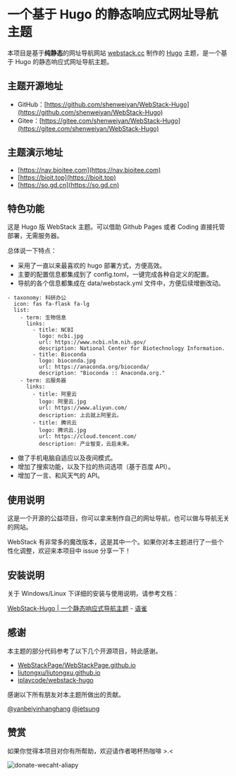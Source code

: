 # 一个基于 Hugo 的静态响应式网址导航主题 

本项目是基于**纯静态**的网址导航网站 [webstack.cc](https://github.com/WebStackPage/WebStackPage.github.io) 制作的 [Hugo](https://gohugo.io/) 主题，是一个基于 Hugo 的静态响应式网址导航主题。<br/>

## 主题开源地址

- GitHub：[https://github.com/shenweiyan/WebStack-Hugo](https://github.com/shenweiyan/WebStack-Hugo)
- Gitee：[https://gitee.com/shenweiyan/WebStack-Hugo](https://gitee.com/shenweiyan/WebStack-Hugo)

## 主题演示地址

- [https://nav.bioitee.com](https://nav.bioitee.com)
- [https://bioit.top](https://bioit.top)
- [https://so.gd.cn](https://so.gd.cn)


## 特色功能

这是 Hugo 版 WebStack 主题。可以借助 Github Pages 或者 Coding 直接托管部署，无需服务器。

总体说一下特点：

- 采用了一直以来最喜欢的 hugo 部署方式，方便高效。
- 主要的配置信息都集成到了 config.toml，一键完成各种自定义的配置。
- 导航的各个信息都集成在 data/webstack.yml 文件中，方便后续增删改动。
```
- taxonomy: 科研办公
  icon: fas fa-flask fa-lg
  list:
    - term: 生物信息
      links:
        - title: NCBI
          logo: ncbi.jpg
          url: https://www.ncbi.nlm.nih.gov/
          description: National Center for Biotechnology Information.
        - title: Bioconda
          logo: bioconda.jpg
          url: https://anaconda.org/bioconda/
          description: "Bioconda :: Anaconda.org."
    - term: 云服务器
      links:
        - title: 阿里云
          logo: 阿里云.jpg
          url: https://www.aliyun.com/
          description: 上云就上阿里云。
        - title: 腾讯云
          logo: 腾讯云.jpg
          url: https://cloud.tencent.com/
          description: 产业智变，云启未来。
```
- 做了手机电脑自适应以及夜间模式。
- 增加了搜索功能，以及下拉的热词选项（基于百度 API）。
- 增加了一言、和风天气的 API。

## 使用说明

这是一个开源的公益项目，你可以拿来制作自己的网址导航，也可以做与导航无关的网站。

WebStack 有非常多的魔改版本，这是其中一个。如果你对本主题进行了一些个性化调整，欢迎来本项目中 issue 分享一下！


## 安装说明

关于 Windows/Linux 下详细的安装与使用说明，请参考文档：

[WebStack-Hugo | 一个静态响应式导航主题](https://www.yuque.com/shenweiyan/cookbook/webstack-hugo) - [语雀](https://www.yuque.com/shenweiyan)


## 感谢

本主题的部分代码参考了以下几个开源项目，特此感谢。

- [WebStackPage/WebStackPage.github.io](https://github.com/WebStackPage/WebStackPage.github.io)
- [liutongxu/liutongxu.github.io](https://github.com/liutongxu/liutongxu.github.io)
- [iplaycode/webstack-hugo](https://github.com/iplaycode/webstack-hugo)

感谢以下所有朋友对本主题所做出的贡献。

[@yanbeiyinhanghang](https://github.com/yinhanghang) [@jetsung](https://github.com/jetsung)

## 赞赏

如果你觉得本项目对你有所帮助，欢迎请作者喝杯热咖啡 >.<

![donate-wecaht-aliapy](https://user-images.githubusercontent.com/26101369/212630361-aa393be8-581e-4a97-bfe2-256e883791fb.jpg)

